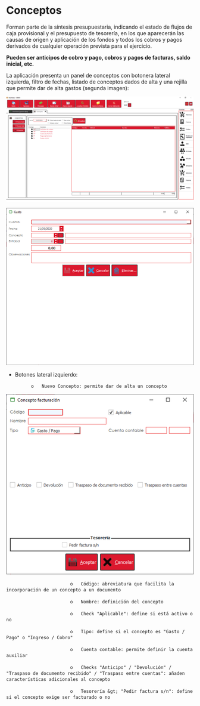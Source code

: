 # Conceptos

Forman parte de la síntesis presupuestaria, indicando el estado de flujos de caja provisional y el presupuesto de tesorería, en los que aparecerán las causas de origen y aplicación de los fondos y todos los cobros y pagos derivados de cualquier operación prevista para el ejercicio.

**Pueden ser anticipos de cobro y pago, cobros y pagos de facturas, saldo inicial, etc.**

La aplicación presenta un panel de conceptos con botonera lateral izquierda, filtro de fechas, listado de conceptos dados de alta y una rejilla que permite dar de alta gastos \(segunda imagen\):

![](../../../.gitbook/assets/image%20%28409%29.png)

![Alta de un gasto desde panel de conceptos](../../../.gitbook/assets/image%20%28372%29.png)

* Botones lateral izquierdo:

            o   Nuevo Concepto: permite dar de alta un concepto

![](../../../.gitbook/assets/image%20%28363%29.png)

                            o   Código: abreviatura que facilita la incorporación de un concepto a un documento

                            o   Nombre: definición del concepto

                            o   Check "Aplicable": define si está activo o no

                            o   Tipo: define si el concepto es "Gasto / Pago" o "Ingreso / Cobro"

                            o   Cuenta contable: permite definir la cuenta auxiliar

                            o   Checks "Anticipo" / "Devolución" / "Traspaso de documento recibido" / "Traspaso entre cuentas": añaden características adicionales al concepto

                            o   Tesorería &gt; "Pedir factura s/n": define si el concepto exige ser facturado o no



